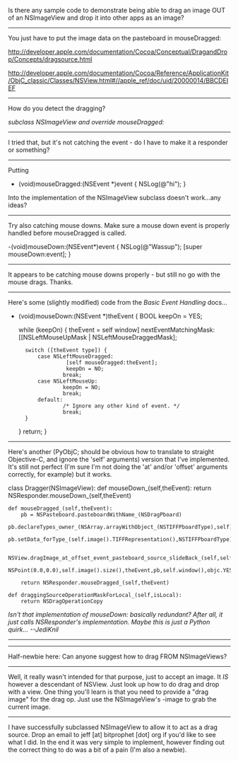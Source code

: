 Is there any sample code to demonstrate being able to drag an image OUT of an NSImageView and drop it into other apps as an image?

----

You just have to put the image data on the pasteboard in mouseDragged:

http://developer.apple.com/documentation/Cocoa/Conceptual/DragandDrop/Concepts/dragsource.html

http://developer.apple.com/documentation/Cocoa/Reference/ApplicationKit/ObjC_classic/Classes/NSView.html#//apple_ref/doc/uid/20000014/BBCDEIEF

----

How do you detect the dragging?

*subclass NSImageView and override     mouseDragged:*

----

I tried that, but it's not catching the event - do I have to make it a responder or something? 

----

Putting

- (void)mouseDragged:(NSEvent *)event
{
	NSLog(@"hi");
}

Into the implementation of the NSImageView subclass doesn't work...any ideas?

----

Try also catching mouse downs. Make sure a mouse down event is properly handled before mouseDragged is called.

    
-(void)mouseDown:(NSEvent*)event {
    NSLog(@"Wassup");
    [super mouseDown:event];
}


----

It appears to be catching mouse downs properly - but still no go with the mouse drags.  Thanks.

----
Here's some (slightly modified) code from the *Basic Event Handling* docs...

    

- (void)mouseDown:(NSEvent *)theEvent
{
    BOOL keepOn = YES;

    while (keepOn) {
        theEvent = self window] nextEventMatchingMask: [[NSLeftMouseUpMask |
                NSLeftMouseDraggedMask];

        switch ([theEvent type]) {
            case NSLeftMouseDragged:
                     [self mouseDragged:theEvent];
                     keepOn = NO;
                    break;
            case NSLeftMouseUp:
                    keepOn = NO;
                    break;
            default:
                    /* Ignore any other kind of event. */
                    break;
        }
    }
    return;
}


----

Here's another (PyObjC; should be obvious how to translate to straight Objective-C, and ignore the 'self' arguments) version that I've implemented. It's still not perfect (I'm sure I'm not doing the 'at' and/or 'offset' arguments correctly, for example) but it works.

    

class Dragger(NSImageView):
    def mouseDown_(self,theEvent):
        return NSResponder.mouseDown_(self,theEvent)
    
    def mouseDragged_(self,theEvent):
        pb = NSPasteboard.pasteboardWithName_(NSDragPboard)
        pb.declareTypes_owner_(NSArray.arrayWithObject_(NSTIFFPboardType),self)
        pb.setData_forType_(self.image().TIFFRepresentation(),NSTIFFPboardType)
        
        NSView.dragImage_at_offset_event_pasteboard_source_slideBack_(self,self.image(),
            NSPoint(0.0,0.0),self.image().size(),theEvent,pb,self.window(),objc.YES)

        return NSResponder.mouseDragged_(self,theEvent)
    
    def draggingSourceOperationMaskForLocal_(self,isLocal):
        return NSDragOperationCopy



*Isn't that implementation of     mouseDown: basically redundant? After all, it just calls NSResponder's implementation. Maybe this is just a Python quirk... --JediKnil*

----

----

Half-newbie here: Can anyone suggest how to drag FROM NSImageViews?

----

Well, it really wasn't intended for that purpose, just to accept an image. It *IS* however a descendant of NSView. Just look up how to do drag and drop with a view. One thing you'll learn is that you need to provide a "drag image" for the drag op. Just use the NSImageView's -image to grab the current image.

----

I have successfully subclassed NSImageView to allow it to act as a drag source. Drop an email to jeff [at] bitprophet [dot] org if you'd like to see what I did. In the end it was very simple to implement, however finding out the correct thing to do was a bit of a pain (I'm also a newbie).
